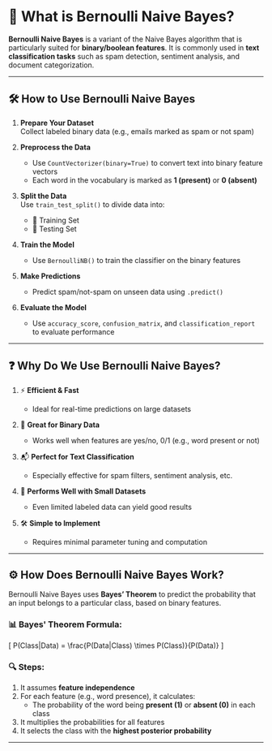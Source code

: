 # 🤖 What is Bernoulli Naive Bayes?

**Bernoulli Naive Bayes** is a variant of the Naive Bayes algorithm that is particularly suited for **binary/boolean features**. It is commonly used in **text classification tasks** such as spam detection, sentiment analysis, and document categorization.

---
## 🛠️ How to Use Bernoulli Naive Bayes

1. **Prepare Your Dataset**  
   Collect labeled binary data (e.g., emails marked as spam or not spam)

2. **Preprocess the Data**  
   - Use `CountVectorizer(binary=True)` to convert text into binary feature vectors  
   - Each word in the vocabulary is marked as **1 (present)** or **0 (absent)**

3. **Split the Data**  
   Use `train_test_split()` to divide data into:
   - 🧠 Training Set
   - 🔎 Testing Set

4. **Train the Model**  
   - Use `BernoulliNB()` to train the classifier on the binary features

5. **Make Predictions**  
   - Predict spam/not-spam on unseen data using `.predict()`

6. **Evaluate the Model**  
   - Use `accuracy_score`, `confusion_matrix`, and `classification_report` to evaluate performance

---

## ❓ Why Do We Use Bernoulli Naive Bayes?

1. ⚡ **Efficient & Fast**  
   - Ideal for real-time predictions on large datasets

2. 🧪 **Great for Binary Data**  
   - Works well when features are yes/no, 0/1 (e.g., word present or not)

3. 📬 **Perfect for Text Classification**  
   - Especially effective for spam filters, sentiment analysis, etc.

4. 🧠 **Performs Well with Small Datasets**  
   - Even limited labeled data can yield good results

5. 🛠️ **Simple to Implement**  
   - Requires minimal parameter tuning and computation

---

## ⚙️ How Does Bernoulli Naive Bayes Work?

Bernoulli Naive Bayes uses **Bayes’ Theorem** to predict the probability that an input belongs to a particular class, based on binary features.

### 📊 Bayes' Theorem Formula:
\[
P(Class|Data) = \frac{P(Data|Class) \times P(Class)}{P(Data)}
\]

### 🔍 Steps:
1. It assumes **feature independence**
2. For each feature (e.g., word presence), it calculates:
   - The probability of the word being **present (1)** or **absent (0)** in each class
3. It multiplies the probabilities for all features
4. It selects the class with the **highest posterior probability**

---
